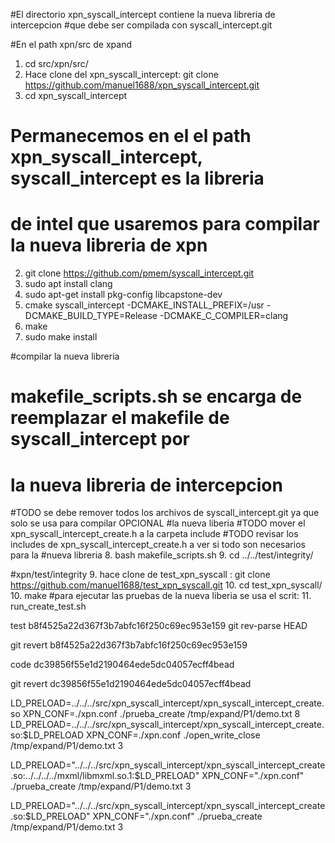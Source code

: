 #El directorio xpn_syscall_intercept contiene la nueva libreria de intercepcion
#que debe ser compilada con syscall_intercept.git

#En el path xpn/src de xpand
1. cd src/xpn/src/    
1. Hace clone del xpn_syscall_intercept: git clone https://github.com/manuel1688/xpn_syscall_intercept.git
2. cd xpn_syscall_intercept

# Permanecemos en el el path xpn_syscall_intercept, syscall_intercept es la libreria
# de intel que usaremos para compilar la nueva libreria de xpn
2. git clone https://github.com/pmem/syscall_intercept.git
3. sudo apt install clang
4. sudo apt-get install pkg-config libcapstone-dev
5. cmake syscall_intercept -DCMAKE_INSTALL_PREFIX=/usr -DCMAKE_BUILD_TYPE=Release -DCMAKE_C_COMPILER=clang
6. make
7. sudo make install

#compilar la nueva libreria
# makefile_scripts.sh se encarga de reemplazar el makefile de syscall_intercept por
# la nueva libreria de intercepcion
#TODO se debe remover todos los archivos de syscall_intercept.git ya que solo se usa para compilar OPCIONAL
#la nueva liberia
#TODO mover el xpn_syscall_intercept_create.h a la carpeta include
#TODO revisar los includes de xpn_syscall_intercept_create.h a ver si todo son necesarios para la 
#nueva libreria
8. bash makefile_scripts.sh
9. cd ../../test/integrity/

#xpn/test/integrity
9. hace clone de test_xpn_syscall : git clone https://github.com/manuel1688/test_xpn_syscall.git
10. cd test_xpn_syscall/
10. make
#para ejecutar las pruebas de la nueva liberia se usa el scrit:
11. run_create_test.sh




test b8f4525a22d367f3b7abfc16f250c69ec953e159
git rev-parse HEAD

git revert b8f4525a22d367f3b7abfc16f250c69ec953e159

code dc39856f55e1d2190464ede5dc04057ecff4bead

git revert dc39856f55e1d2190464ede5dc04057ecff4bead


LD_PRELOAD=../../../src/xpn_syscall_intercept/xpn_syscall_intercept_create.so  XPN_CONF=./xpn.conf ./prueba_create /tmp/expand/P1/demo.txt  8
LD_PRELOAD=../../../src/xpn_syscall_intercept/xpn_syscall_intercept_create.so:$LD_PRELOAD  XPN_CONF=./xpn.conf ./open_write_close /tmp/expand/P1/demo.txt  3

LD_PRELOAD="../../../src/xpn_syscall_intercept/xpn_syscall_intercept_create.so:../../../../mxml/libmxml.so.1:$LD_PRELOAD"  XPN_CONF="./xpn.conf" ./prueba_create /tmp/expand/P1/demo.txt  3

LD_PRELOAD="../../../src/xpn_syscall_intercept/xpn_syscall_intercept_create.so:$LD_PRELOAD"  XPN_CONF="./xpn.conf" ./prueba_create /tmp/expand/P1/demo.txt 3

